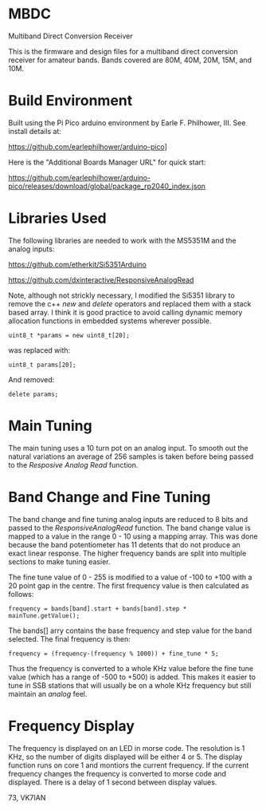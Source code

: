 # MBDC
Multiband Direct Conversion Receiver

This is the firmware and design files for a multiband direct conversion receiver for amateur bands. Bands covered are 80M, 40M, 20M, 15M, and 10M.

# Build Environment

Built using the Pi Pico arduino environment by Earle F. Philhower, III. See install details at:

https://github.com/earlephilhower/arduino-pico]


Here is the "Additional Boards Manager URL" for quick start:

https://github.com/earlephilhower/arduino-pico/releases/download/global/package_rp2040_index.json

# Libraries Used
The following libraries are needed to work with the MS5351M and the analog inputs:

https://github.com/etherkit/Si5351Arduino

https://github.com/dxinteractive/ResponsiveAnalogRead

Note, although not strickly necessary, I modified the Si5351 library to remove the c++ *new* and *delete* operators and replaced them with a stack based array. I think it is good practice to avoid calling dynamic memory allocation functions in embedded systems wherever possible.
```
uint8_t *params = new uint8_t[20];
```
was replaced with:
```
uint8_t params[20];
```
And removed:
```
delete params;
```

# Main Tuning
The main tuning uses a 10 turn pot on an analog input. To smooth out the natural variations an average of 256 samples is taken before being passed to the *Resposive Analog Read* function.


# Band Change and Fine Tuning
The band change and fine tuning analog inputs are reduced to 8 bits and passed to the *ResponsiveAnalogRead* function. The band change value is mapped to a value in the range 0 - 10 using a mapping array. This was done because the band potentiometer has 11 detents that do not produce an exact linear response. The higher frequency bands are split into multiple sections to make tuning easier. 

The fine tune value of 0 - 255 is modified to a value of -100 to +100 with a 20 point gap in the centre. The first frequency value is then calculated as follows:
```
frequency = bands[band].start + bands[band].step * mainTune.getValue();
```
The bands[] arry contains the base frequency and step value for the band selected. The final frequency is then:
```
frequency = (frequency-(frequency % 1000)) + fine_tune * 5;
```
Thus the frequency is converted to a whole KHz value before the fine tune value (which has a range of -500 to +500) is added. This makes it easier to tune in SSB stations that will usually be on a whole KHz frequency but still maintain an *analog* feel.

# Frequency Display
The frequency is displayed on an LED in morse code. The resolution is 1 KHz, so the number of digits displayed will be either 4 or 5. The display function runs on core 1 and montiors the current frequency. If the current frequency changes the frequency is converted to morse code and displayed. There is a delay of 1 second between display values.

73, VK7IAN
